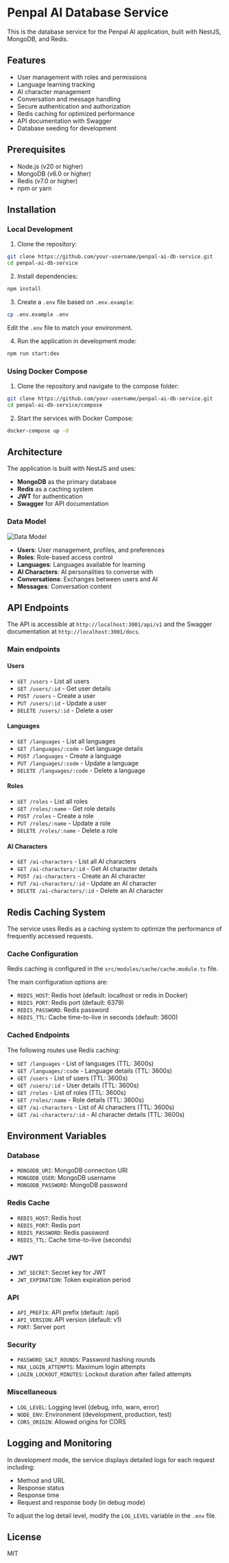 # Penpal AI Database Service

This is the database service for the Penpal AI application, built with NestJS, MongoDB, and Redis.

## Features

- User management with roles and permissions
- Language learning tracking
- AI character management
- Conversation and message handling
- Secure authentication and authorization
- Redis caching for optimized performance
- API documentation with Swagger
- Database seeding for development

## Prerequisites

- Node.js (v20 or higher)
- MongoDB (v6.0 or higher)
- Redis (v7.0 or higher)
- npm or yarn

## Installation

### Local Development

1. Clone the repository:

```bash
git clone https://github.com/your-username/penpal-ai-db-service.git
cd penpal-ai-db-service
```

2. Install dependencies:

```bash
npm install
```

3. Create a `.env` file based on `.env.example`:

```bash
cp .env.example .env
```

Edit the `.env` file to match your environment.

4. Run the application in development mode:

```bash
npm run start:dev
```

### Using Docker Compose

1. Clone the repository and navigate to the compose folder:

```bash
git clone https://github.com/your-username/penpal-ai-db-service.git
cd penpal-ai-db-service/compose
```

2. Start the services with Docker Compose:

```bash
docker-compose up -d
```

## Architecture

The application is built with NestJS and uses:

- **MongoDB** as the primary database
- **Redis** as a caching system
- **JWT** for authentication
- **Swagger** for API documentation

### Data Model

![Data Model](MVP-penpal-ai-diagram.png)

- **Users**: User management, profiles, and preferences
- **Roles**: Role-based access control
- **Languages**: Languages available for learning
- **AI Characters**: AI personalities to converse with
- **Conversations**: Exchanges between users and AI
- **Messages**: Conversation content

## API Endpoints

The API is accessible at `http://localhost:3001/api/v1` and the Swagger documentation at `http://localhost:3001/docs`.

### Main endpoints

#### Users

- `GET /users` - List all users
- `GET /users/:id` - Get user details
- `POST /users` - Create a user
- `PUT /users/:id` - Update a user
- `DELETE /users/:id` - Delete a user

#### Languages

- `GET /languages` - List all languages
- `GET /languages/:code` - Get language details
- `POST /languages` - Create a language
- `PUT /languages/:code` - Update a language
- `DELETE /languages/:code` - Delete a language

#### Roles

- `GET /roles` - List all roles
- `GET /roles/:name` - Get role details
- `POST /roles` - Create a role
- `PUT /roles/:name` - Update a role
- `DELETE /roles/:name` - Delete a role

#### AI Characters

- `GET /ai-characters` - List all AI characters
- `GET /ai-characters/:id` - Get AI character details
- `POST /ai-characters` - Create an AI character
- `PUT /ai-characters/:id` - Update an AI character
- `DELETE /ai-characters/:id` - Delete an AI character

## Redis Caching System

The service uses Redis as a caching system to optimize the performance of frequently accessed requests.

### Cache Configuration

Redis caching is configured in the `src/modules/cache/cache.module.ts` file.

The main configuration options are:

- `REDIS_HOST`: Redis host (default: localhost or redis in Docker)
- `REDIS_PORT`: Redis port (default: 6379)
- `REDIS_PASSWORD`: Redis password
- `REDIS_TTL`: Cache time-to-live in seconds (default: 3600)

### Cached Endpoints

The following routes use Redis caching:

- `GET /languages` - List of languages (TTL: 3600s)
- `GET /languages/:code` - Language details (TTL: 3600s)
- `GET /users` - List of users (TTL: 3600s)
- `GET /users/:id` - User details (TTL: 3600s)
- `GET /roles` - List of roles (TTL: 3600s)
- `GET /roles/:name` - Role details (TTL: 3600s)
- `GET /ai-characters` - List of AI characters (TTL: 3600s)
- `GET /ai-characters/:id` - AI character details (TTL: 3600s)

## Environment Variables

### Database

- `MONGODB_URI`: MongoDB connection URI
- `MONGODB_USER`: MongoDB username
- `MONGODB_PASSWORD`: MongoDB password

### Redis Cache

- `REDIS_HOST`: Redis host
- `REDIS_PORT`: Redis port
- `REDIS_PASSWORD`: Redis password
- `REDIS_TTL`: Cache time-to-live (seconds)

### JWT

- `JWT_SECRET`: Secret key for JWT
- `JWT_EXPIRATION`: Token expiration period

### API

- `API_PREFIX`: API prefix (default: /api)
- `API_VERSION`: API version (default: v1)
- `PORT`: Server port

### Security

- `PASSWORD_SALT_ROUNDS`: Password hashing rounds
- `MAX_LOGIN_ATTEMPTS`: Maximum login attempts
- `LOGIN_LOCKOUT_MINUTES`: Lockout duration after failed attempts

### Miscellaneous

- `LOG_LEVEL`: Logging level (debug, info, warn, error)
- `NODE_ENV`: Environment (development, production, test)
- `CORS_ORIGIN`: Allowed origins for CORS

## Logging and Monitoring

In development mode, the service displays detailed logs for each request including:

- Method and URL
- Response status
- Response time
- Request and response body (in debug mode)

To adjust the log detail level, modify the `LOG_LEVEL` variable in the `.env` file.

## License

MIT
